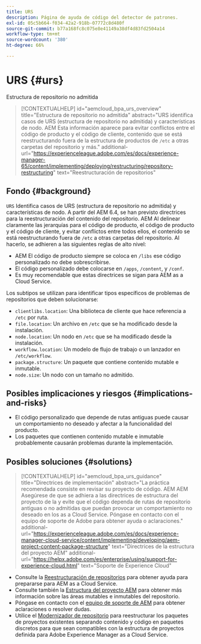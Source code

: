 ```yaml
---
title: URS
description: Página de ayuda de código del detector de patrones.
exl-id: 05c5b664-f034-42a2-918b-07772c8d480f
source-git-commit: b77a168fc8c075e8e41149a38df4d83fd2504a14
workflow-type: tm+mt
source-wordcount: '380'
ht-degree: 66%

---
```


# URS {#urs}

Estructura de repositorio no admitida

>[!CONTEXTUALHELP]
>id="aemcloud_bpa_urs_overview"
>title="Estructura de repositorio no admitida"
>abstract="URS identifica casos de URS (estructura de repositorio no admitida) y características de nodo. AEM Esta información aparece para evitar conflictos entre el código de producto y el código de cliente, contenido que se está reestructurando fuera de la estructura de productos de `/etc` a otras carpetas del repositorio y más."
>additional-url="https://experienceleague.adobe.com/es/docs/experience-manager-65/content/implementing/deploying/restructuring/repository-restructuring" text="Reestructuración de repositorios"

## Fondo {#background}

`URS`  Identifica casos de URS (estructura de repositorio no admitida) y características de nodo. A partir del AEM 6.4, se han previsto directrices para la reestructuración del contenido del repositorio. AEM Al delinear claramente las jerarquías para el código de producto, el código de producto y el código de cliente, y evitar conflictos entre todos ellos, el contenido se está reestructurando fuera de `/etc` a otras carpetas del repositorio. Al hacerlo, se adhieren a las siguientes reglas de alto nivel:

* AEM El código de producto siempre se coloca en `/libs` ese código personalizado no debe sobrescribirse.
* El código personalizado debe colocarse en `/apps`, `/content`, y `/conf`.
* Es muy recomendable que estas directrices se sigan para AEM as a Cloud Service.

Los subtipos se utilizan para identificar tipos específicos de problemas de repositorios que deben solucionarse:

* `clientlibs.location`: Una biblioteca de cliente que hace referencia a `/etc` por ruta.
* `file.location`: Un archivo en `/etc` que se ha modificado desde la instalación.
* `node.location`: Un nodo en `/etc` que se ha modificado desde la instalación.
* `workflow.location`: Un modelo de flujo de trabajo o un lanzador en `/etc/workflow`.
* `package.structure`: Un paquete que contiene contenido mutable e inmutable.
* `node.size`: Un nodo con un tamaño no admitido.

## Posibles implicaciones y riesgos {#implications-and-risks}

* El código personalizado que depende de rutas antiguas puede causar un comportamiento no deseado y afectar a la funcionalidad del producto.
* Los paquetes que contienen contenido mutable e inmutable probablemente causarán problemas durante la implementación.

## Posibles soluciones {#solutions}

>[!CONTEXTUALHELP]
>id="aemcloud_bpa_urs_guidance"
>title="Directrices de implementación"
>abstract="La práctica recomendada consiste en revisar su proyecto de código. AEM AEM Asegúrese de que se adhiera a las directrices de estructura del proyecto de la y evite que el código dependa de rutas de repositorio antiguas o no admitidas que puedan provocar un comportamiento no deseado en los as a Cloud Service. Póngase en contacto con el equipo de soporte de Adobe para obtener ayuda o aclaraciones."
>additional-url="https://experienceleague.adobe.com/es/docs/experience-manager-cloud-service/content/implementing/developing/aem-project-content-package-structure" text="Directrices de la estructura del proyecto AEM"
>additional-url="https://helpx.adobe.com/es/enterprise/using/support-for-experience-cloud.html" text="Soporte de Experience Cloud"

* Consulte la [Reestructuración de repositorios](https://experienceleague.adobe.com/es/docs/experience-manager-65/content/implementing/deploying/restructuring/repository-restructuring) para obtener ayuda para prepararse para AEM as a Cloud Service.
* Consulte también la [Estructura del proyecto AEM](https://experienceleague.adobe.com/es/docs/experience-manager-cloud-service/content/implementing/developing/aem-project-content-package-structure) para obtener más información sobre las áreas mutables e inmutables del repositorio.
* Póngase en contacto con el [equipo de soporte de AEM](https://helpx.adobe.com/es/enterprise/using/support-for-experience-cloud.html) para obtener aclaraciones o resolver dudas.
* Utilice el [Modernizador de repositorio](https://experienceleague.adobe.com/es/docs/experience-manager-cloud-service/content/migration-journey/refactoring-tools/repo-modernizer#refactoring-tools) para reestructurar los paquetes de proyectos existentes separando contenido y código en paquetes discretos para que sean compatibles con la estructura de proyectos definida para Adobe Experience Manager as a Cloud Service.
